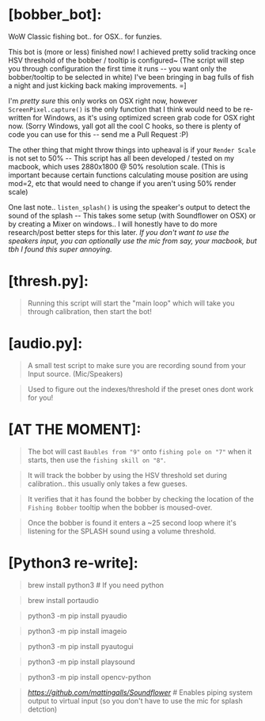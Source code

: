 # [bobber_bot]:
WoW Classic fishing bot.. for OSX.. for funzies.

This bot is (more or less) finished now! I achieved pretty solid tracking once HSV threshold of the bobber / tooltip is configured~
(The script will step you through configuration the first time it runs -- you want only the bobber/tooltip to be selected in white)
I've been bringing in bag fulls of fish a night and just kicking back making improvements. =]

I'm *pretty sure* this only works on OSX right now, however `ScreenPixel.capture()`  is the only function that I think would need to be re-written for Windows, as it's using optimized screen grab code for OSX right now. (Sorry Windows, yall got all the cool C hooks, so there is plenty of code you can use for this -- send me a Pull Request :P)

The other thing that might throw things into upheaval is if your `Render Scale` is not set to 50% -- This script has all been developed / tested on my macbook, which uses 2880x1800 @ 50% resolution scale. (This is important because certain functions calculating mouse position are using mod=2, etc that would need to change if you aren't using 50% render scale)

One last note.. `listen_splash()` is using the speaker's output to detect the sound of the splash -- This takes some setup (with Soundflower on OSX) or by creating a Mixer on windows.. I will honestly have to do more research/post better steps for this later. 
_If you don't want to use the speakers input, you can optionally use the mic from say, your macbook, but tbh I found this super annoying._


# [thresh.py]:
> Running this script will start the "main loop" which will take you through calibration, then start the bot!

# [audio.py]:
> A small test script to make sure you are recording sound from your Input source. (Mic/Speakers)

> Used to figure out the indexes/threshold if the preset ones dont work for you!


# [AT THE MOMENT]: 
> The bot will cast `Baubles from "9"` onto `fishing pole on "7"` when it starts, then use the `fishing skill on "8"`.

> It will track the bobber by using the HSV threshold set during calibration.. this usually only takes a few gueses.

> It verifies that it has found the bobber by checking the location of the `Fishing Bobber` tooltip when the bobber is moused-over.

> Once the bobber is found it enters a ~25 second loop where it's listening for the SPLASH sound using a volume threshold.


# [Python3 re-write]:
> brew install python3 # If you need python

> brew install portaudio

> python3 -m pip install pyaudio

> python3 -m pip install imageio

> python3 -m pip install pyautogui

> python3 -m pip install playsound

> python3 -m pip install opencv-python

> *https://github.com/mattingalls/Soundflower* # Enables piping system output to virtual input (so you don't have to use the mic for splash detction)
